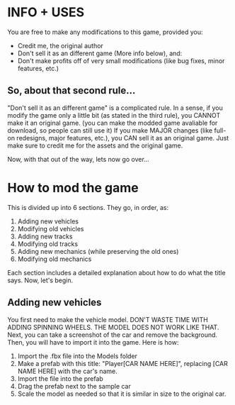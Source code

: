 # INFO + USES
You are free to make any modifications to this game, provided you:
* Credit me, the original author
* Don't sell it as an different game (More info below), and:
* Don't make profits off of very small modifications (like bug fixes, minor features, etc.)

## So, about that second rule...
"Don't sell it as an different game" is a complicated rule. In a sense, if you modify the game only a little bit (as stated in the third rule), you CANNOT make it an original game. (you can make the modded game avaliable for download, so people can still use it) If you make MAJOR changes (like full-on redesigns, major features, etc.), you CAN sell it as an original game. Just make sure to credit me for the assets and the original game.

Now, with that out of the way, lets now go over...
# How to mod the game
This is divided up into 6 sections. They go, in order, as:
1. Adding new vehicles
2. Modifying old vehicles
3. Adding new tracks
4. Modifying old tracks
5. Adding new mechanics (while preserving the old ones)
6. Modifying old mechanics

Each section includes a detailed explanation about how to do what the title says. Now, let's begin.

## Adding new vehicles
You first need to make the vehicle model. DON'T WASTE TIME WITH ADDING SPINNING WHEELS. THE MODEL DOES NOT WORK LIKE THAT. Next, you can take a screenshot of the car and remove the background. Then, you will have to import it into the game. Here is how:
1. Import the .fbx file into the Models folder
2. Make a prefab with this title: "Player[CAR NAME HERE]", replacing [CAR NAME HERE] with the car's name.
3. Import the file into the prefab
4. Drag the prefab next to the sample car
5. Scale the model as needed so that it is similar in size to the original car.
